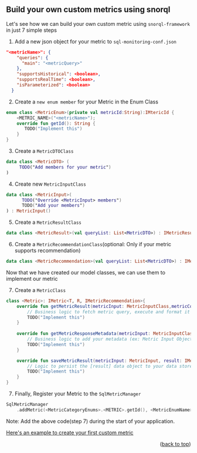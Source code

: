 
## Build your own custom metrics using snorql

Let's see how we can build your own custom metric using `snorql-framework` in just 7 simple steps

1. Add a new json object for your metric to `sql-monitoring-conf.json`

```json
"<metricName>": {
    "queries": {
      "main": "<metricQuery>"
    },
    "supportsHistorical": <boolean>,
    "supportsRealTime": <boolean>,
    "isParameterized": <boolean>
  }
```

2. Create a `new enum member` for your Metric in the Enum Class

```kotlin
enum class <MetricEnum>(private val metricId:String):IMtericId {
    <METRIC_NAME>("<metricName>");
    override fun getId(): String {
       TODO("Implement this")
    }
}
```

3. Create a  `MetricDTOClass`

```kotlin
data class <MetricDTO> (
     TODO("Add members for your metric")
)
```

4. Create new `MetricInputClass`

```kotlin
data class <MetricInput>(
      TODO("Override <MetricInput> members")
      TODO("Add your members")
) : MetricInput()
```

5. Create a `MetricResultClass`

```kotlin
data class <MetricResult>(val queryList: List<MetricDTO>) : IMetricResult()
```

6. Create a `MetricRecommendationClass`(optional: Only if your metric supports recommendation)

```kotlin
data class <MetricRecommendation>(val queryList: List<MetricDTO>) : IMetricRecommendation()
```

Now that we have created our model classes, we can use them to implement our metric

7. Create a `MetricClass`

```kotlin
class <Metric>: IMetric<T, R, IMetricRecommendation>{
    override fun getMetricResult(metricInput: MetricInputClass,metricConfig: MetricResultClass): MetricResultClass {
        // Business logic to fetch metric query, execute and format it according to <MetricDTO> 
        TODO("Implement this")
    }
    
    override fun getMetricResponseMetadata(metricInput: MetricInputClass, metricOutput: MetricOutput<MetricResultClass, IMetricRecommendation>): Map<String, Any>? {
        // Business logic to add your metadata (ex: Metric Input Object, Metric Query, etc..)
        TODO("Implement this")
    }

    override fun saveMetricResult(metricInput: MetricInput, result: IMetricResult) {
        // Logic to persist the [result] data object to your data store
        TODO("Implement this")
    }	
}
```

7. Finally, Register your Metric to the `SqlMetricManager`

```kotlin
SqlMetricManager
    .addMetric(<MetricCategoryEnums>.<METRIC>.getId(), <MetricEnumName>())
```
Note: Add the above code(step 7) during the start of your application.

[Here's an example to create your first custom metric](snorql-extensions/README.md)

<p align="right">(<a href="#top">back to top</a>)</p>

